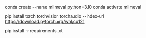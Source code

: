 conda create --name mllmeval python=3.10
conda activate mllmeval

pip install torch torchvision torchaudio --index-url https://download.pytorch.org/whl/cu121

pip install -r requirements.txt
